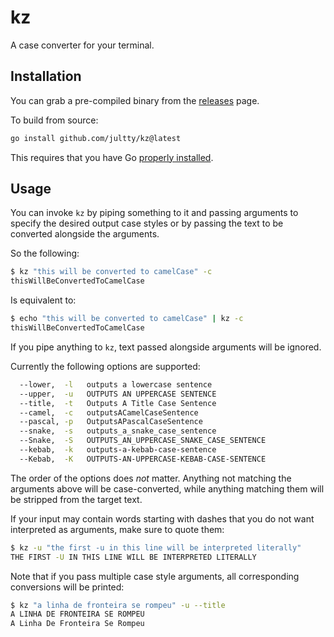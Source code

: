 # kz

A case converter for your terminal.

## Installation

You can grab a pre-compiled binary from the [releases](https://github.com/jultty/kz/releases) page.

To build from source:

```sh
go install github.com/jultty/kz@latest
```

This requires that you have Go [properly installed](https://go.dev/doc/install).

## Usage

You can invoke `kz` by piping something to it and passing arguments to specify the desired output case styles or by passing the text to be converted alongside the arguments.

So the following:

```sh
$ kz "this will be converted to camelCase" -c
thisWillBeConvertedToCamelCase
```

Is equivalent to:

```sh
$ echo "this will be converted to camelCase" | kz -c
thisWillBeConvertedToCamelCase
```

If you pipe anything to `kz`, text passed alongside arguments will be ignored.

Currently the following options are supported:

```sh
  --lower,  -l   outputs a lowercase sentence
  --upper,  -u   OUTPUTS AN UPPERCASE SENTENCE
  --title,  -t   Outputs A Title Case Sentence
  --camel,  -c   outputsACamelCaseSentence
  --pascal, -p   OutputsAPascalCaseSentence
  --snake,  -s   outputs_a_snake_case_sentence
  --Snake,  -S   OUTPUTS_AN_UPPERCASE_SNAKE_CASE_SENTENCE
  --kebab,  -k   outputs-a-kebab-case-sentence
  --Kebab,  -K   OUTPUTS-AN-UPPERCASE-KEBAB-CASE-SENTENCE
```

The order of the options does _not_ matter. Anything not matching the arguments above will be case-converted, while anything matching them will be stripped from the target text.

If your input may contain words starting with dashes that you do not want interpreted as arguments, make sure to quote them:

```sh
$ kz -u "the first -u in this line will be interpreted literally"
THE FIRST -U IN THIS LINE WILL BE INTERPRETED LITERALLY
```

Note that if you pass multiple case style arguments, all corresponding conversions will be printed:

```sh
$ kz "a linha de fronteira se rompeu" -u --title
A LINHA DE FRONTEIRA SE ROMPEU
A Linha De Fronteira Se Rompeu
```

  
